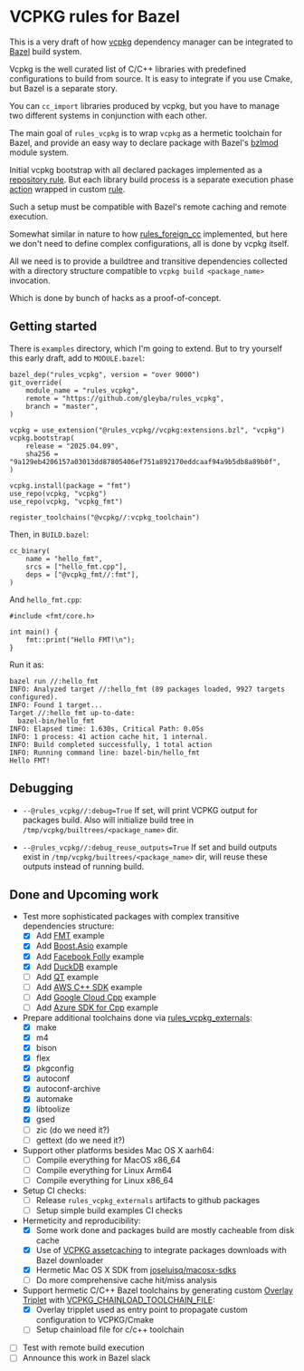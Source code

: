 # VCPKG rules for Bazel

This is a very draft of how [vcpkg](https://vcpkg.io/en/) dependency manager can be integrated to [Bazel](https://bazel.build/) build system.

Vcpkg is the well curated list of C/C++ libraries with predefined configurations to build from source.
It is easy to integrate if you use Cmake, but Bazel is a separate story.

You can `cc_import` libraries produced by vcpkg, but you have to manage two different systems in conjunction with each other.

The main goal of `rules_vcpkg` is to wrap `vcpkg` as a hermetic toolchain for Bazel, and provide an easy way to declare package with Bazel's [bzlmod](https://bazel.build/external/overview) module system.

Initial vcpkg bootstrap with all declared packages implemented as a [repository rule](https://bazel.build/external/repo). But each library build process is a separate execution phase [action](https://bazel.build/extending/rules#actions) wrapped in custom [rule](https://bazel.build/extending/rules). 

Such a setup must be compatible with Bazel's remote caching and remote execution.

Somewhat similar in nature to how [rules_foreign_cc](https://github.com/bazel-contrib/rules_foreign_cc) implemented, but here we don't need to define complex configurations, all is done by vcpkg itself. 

All we need is to provide a buildtree and transitive dependencies collected with a directory structure compatible to `vcpkg build <package_name>` invocation. 

Which is done by bunch of hacks as a proof-of-concept.

## Getting started

There is `examples` directory, which I'm going to extend.
But to try yourself this early draft, add to `MODULE.bazel`:

```
bazel_dep("rules_vcpkg", version = "over 9000")
git_override(
    module_name = "rules_vcpkg", 
    remote = "https://github.com/gleyba/rules_vcpkg",
    branch = "master",
)

vcpkg = use_extension("@rules_vcpkg//vcpkg:extensions.bzl", "vcpkg")
vcpkg.bootstrap(
    release = "2025.04.09",
    sha256 = "9a129eb4206157a03013dd87805406ef751a892170eddcaaf94a9b5db8a89b0f",
)

vcpkg.install(package = "fmt")
use_repo(vcpkg, "vcpkg")
use_repo(vcpkg, "vcpkg_fmt")

register_toolchains("@vcpkg//:vcpkg_toolchain")
```

Then, in `BUILD.bazel`:

```
cc_binary(
    name = "hello_fmt",
    srcs = ["hello_fmt.cpp"],
    deps = ["@vcpkg_fmt//:fmt"],
)
```

And `hello_fmt.cpp`:

```
#include <fmt/core.h>

int main() {
    fmt::print("Hello FMT!\n");
}
```

Run it as:

```
bazel run //:hello_fmt
INFO: Analyzed target //:hello_fmt (89 packages loaded, 9927 targets configured).
INFO: Found 1 target...
Target //:hello_fmt up-to-date:
  bazel-bin/hello_fmt
INFO: Elapsed time: 1.630s, Critical Path: 0.05s
INFO: 1 process: 41 action cache hit, 1 internal.
INFO: Build completed successfully, 1 total action
INFO: Running command line: bazel-bin/hello_fmt
Hello FMT!
```

## Debugging

- `--@rules_vcpkg//:debug=True`
    If set, will print VCPKG output for packages build.
    Also will initialize build tree in `/tmp/vcpkg/builtrees/<package_name>` dir.

- `--@rules_vcpkg//:debug_reuse_outputs=True`
    If set and build outputs exist in `/tmp/vcpkg/builtrees/<package_name>` dir,
    will reuse these outputs instead of running build.

## Done and Upcoming work

- Test more sophisticated packages with complex transitive dependencies structure:
    - [x] Add [FMT](https://github.com/fmtlib/fmt) example
    - [x] Add [Boost.Asio](https://www.boost.org/doc/libs/latest/doc/html/boost_asio.html) example
    - [x] Add [Facebook Folly](https://github.com/facebook/folly) example
    - [x] Add [DuckDB](https://duckdb.org) example
    - [ ] Add [QT](https://www.qt.io/) example
    - [ ] Add [AWS C++ SDK](https://github.com/aws/aws-sdk-cpp) example
    - [ ] Add [Google Cloud Cpp](https://github.com/googleapis/google-cloud-cpp) example
    - [ ] Add [Azure SDK for Cpp](https://github.com/Azure/azure-sdk-for-cpp/tree/main) example
- Prepare additional toolchains done via [rules_vcpkg_externals](https://github.com/gleyba/rules_vcpkg_externals):
    - [x] make
    - [x] m4
    - [x] bison
    - [x] flex
    - [x] pkgconfig
    - [x] autoconf
    - [x] autoconf-archive
    - [x] automake
    - [x] libtoolize
    - [x] gsed
    - [ ] zic (do we need it?)
    - [ ] gettext (do we need it?)
- Support other platforms besides Mac OS X aarh64: 
    - [ ] Compile everything for MacOS x86_64
    - [ ] Compile everything for Linux Arm64
    - [ ] Compile everything for Linux x86_64
- Setup CI checks:
    - [ ] Release `rules_vcpkg_externals` artifacts to github packages
    - [ ] Setup simple build examples CI checks
- Hermeticity and reproducibility:
    - [x] Some work done and packages build are mostly cacheable from disk cache
    - [x] Use of [VCPKG assetcaching](https://learn.microsoft.com/en-us/vcpkg/users/assetcaching?WT.mc_id=vcpkg_inproduct_cli) to integrate packages downloads with Bazel downloader
    - [x] Hermetic Mac OS X SDK from [joseluisq/macosx-sdks](https://github.com/joseluisq/macosx-sdks)
    - [ ] Do more comprehensive cache hit/miss analysis
- Support hermetic C/C++ Bazel toolchains by generating custom [Overlay Triplet](https://learn.microsoft.com/en-us/vcpkg/users/examples/overlay-triplets-linux-dynamic) with [VCPKG_CHAINLOAD_TOOLCHAIN_FILE](https://learn.microsoft.com/en-us/vcpkg/users/triplets#vcpkg_chainload_toolchain_file):
    - [x] Overlay tripplet used as entry point to propagate custom configuration to VCPKG/Cmake
    - [ ] Setup chainload file for c/c++ toolchain
- [ ] Test with remote build execution
- [ ] Announce this work in Bazel slack
